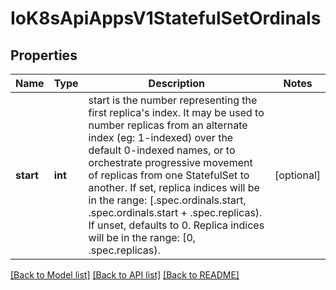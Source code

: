 # IoK8sApiAppsV1StatefulSetOrdinals

## Properties
Name | Type | Description | Notes
------------ | ------------- | ------------- | -------------
**start** | **int** | start is the number representing the first replica&#39;s index. It may be used to number replicas from an alternate index (eg: 1-indexed) over the default 0-indexed names, or to orchestrate progressive movement of replicas from one StatefulSet to another. If set, replica indices will be in the range:   [.spec.ordinals.start, .spec.ordinals.start + .spec.replicas). If unset, defaults to 0. Replica indices will be in the range:   [0, .spec.replicas). | [optional] 

[[Back to Model list]](../README.md#documentation-for-models) [[Back to API list]](../README.md#documentation-for-api-endpoints) [[Back to README]](../README.md)


